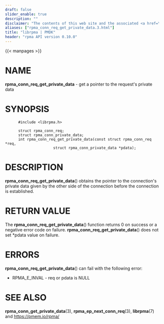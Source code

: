 ```yaml
---
draft: false
slider_enable: true
description: ""
disclaimer: "The contents of this web site and the associated <a href=\"https://github.com/pmem\">GitHub repositories</a> are BSD-licensed open source."
aliases: ["rpma_conn_req_get_private_data.3.html"]
title: "librpma | PMDK"
header: "rpma API version 0.10.0"
---
```

{{< manpages >}}

[comment]: <> (SPDX-License-Identifier: BSD-3-Clause)
[comment]: <> (Copyright 2020, Intel Corporation)

NAME
====

**rpma\_conn\_req\_get\_private\_data** - get a pointer to the
request\'s private data

SYNOPSIS
========

          #include <librpma.h>

          struct rpma_conn_req;
          struct rpma_conn_private_data;
          int rpma_conn_req_get_private_data(const struct rpma_conn_req *req,
                          struct rpma_conn_private_data *pdata);

DESCRIPTION
===========

**rpma\_conn\_req\_get\_private\_data**() obtains the pointer to the
connection\'s private data given by the other side of the connection
before the connection is established.

RETURN VALUE
============

The **rpma\_conn\_req\_get\_private\_data**() function returns 0 on
success or a negative error code on failure.
**rpma\_conn\_req\_get\_private\_data**() does not set \*pdata value on
failure.

ERRORS
======

**rpma\_conn\_req\_get\_private\_data**() can fail with the following
error:

-   RPMA\_E\_INVAL - req or pdata is NULL

SEE ALSO
========

**rpma\_conn\_get\_private\_data**(3), **rpma\_ep\_next\_conn\_req**(3),
**librpma**(7) and https://pmem.io/rpma/
